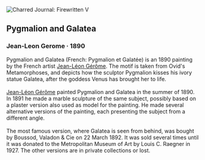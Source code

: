 <div class="artwork-of-the-day">
  <div class="container">
    <div class="img-wrapper">
      <img
        src="https://uploads2.wikiart.org/images/jean-leon-gerome/pygmalion-and-galatea-1.jpg!Large.jpg"
        alt="Charred Journal: Firewritten V" />
    </div>
    <div class="artwork-detail">
      <div class="artwork-origin"> 
        <h2 class="artwork-name">Pygmalion and Galatea</h2>
        <h3 class="artist">
          Jean-Leon Gerome
                    ·  1890
        </h3>
      </div>
      <p class="description">
        <span class="artwork-description-text ng-binding" ng-bind-html="viewModel.ArtworkOfTheDay.Description | unsafe">Pygmalion and Galatea (French: Pygmalion et Galatée) is an 1890 painting by the French artist <a target="_blank" href="/en/jean-leon-gerome">Jean-Léon Gérôme</a>. The motif is taken from Ovid's Metamorphoses, and depicts how the sculptor Pygmalion kisses his ivory statue Galatea, after the goddess Venus has brought her to life.
<br>
<br><a target="_blank" href="/en/jean-leon-gerome">Jean-Léon Gérôme</a> painted Pygmalion and Galatea in the summer of 1890. In 1891 he made a marble sculpture of the same subject, possibly based on a plaster version also used as model for the painting. He made several alternative versions of the painting, each presenting the subject from a different angle.
<br>
<br>The most famous version, where Galatea is seen from behind, was bought by Boussod, Valadon &amp; Cie on 22 March 1892. It was sold several times until it was donated to the Metropolitan Museum of Art by Louis C. Raegner in 1927. The other versions are in private collections or lost.</span>
                        <div class="text-shadow-container" ng-show="showShadow" style=""></div>
      </p>
    </div>
  </div>

</div>
